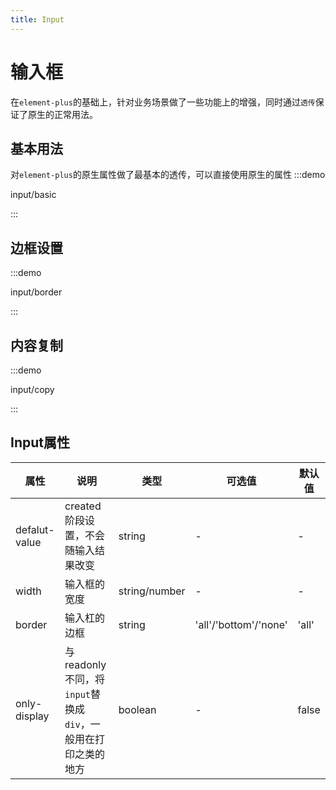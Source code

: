 ```yaml
---
title: Input
---
```


# 输入框
在`element-plus`的基础上，针对业务场景做了一些功能上的增强，同时通过`透传`保证了原生的正常用法。
## 基本用法
对`element-plus`的原生属性做了最基本的透传，可以直接使用原生的属性
:::demo

input/basic

:::

## 边框设置

:::demo

input/border

:::

## 内容复制

:::demo

input/copy

:::

## Input属性
| 属性 | 说明 | 类型 | 可选值 | 默认值 |
| ---- | --- | ---- | ----- | ------ |
| defalut-value | created阶段设置，不会随输入结果改变 | string | - | - |
| width | 输入框的宽度 | string/number | - | - |
| border | 输入杠的边框 | string | 'all'/'bottom'/'none' | 'all' |
| only-display | 与readonly不同，将`input`替换成`div`，一般用在打印之类的地方| boolean | - | false |

